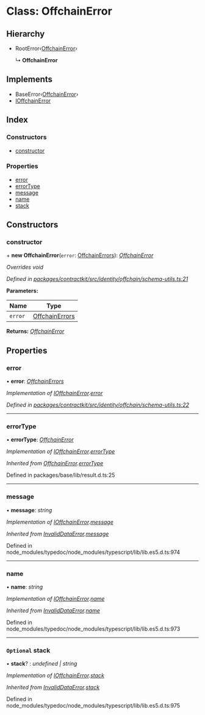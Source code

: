 # Class: OffchainError

## Hierarchy

* RootError‹[OffchainError](../enums/_identity_offchain_schema_utils_.schemaerrortypes.md#offchainerror)›

  ↳ **OffchainError**

## Implements

* BaseError‹[OffchainError](../enums/_identity_offchain_schema_utils_.schemaerrortypes.md#offchainerror)›
* [IOffchainError](../interfaces/_identity_offchain_schema_utils_.ioffchainerror.md)

## Index

### Constructors

* [constructor](_identity_offchain_schema_utils_.offchainerror.md#constructor)

### Properties

* [error](_identity_offchain_schema_utils_.offchainerror.md#error)
* [errorType](_identity_offchain_schema_utils_.offchainerror.md#errortype)
* [message](_identity_offchain_schema_utils_.offchainerror.md#message)
* [name](_identity_offchain_schema_utils_.offchainerror.md#name)
* [stack](_identity_offchain_schema_utils_.offchainerror.md#optional-stack)

## Constructors

###  constructor

\+ **new OffchainError**(`error`: [OffchainErrors](../modules/_identity_offchain_data_wrapper_.md#offchainerrors)): *[OffchainError](_identity_offchain_schema_utils_.offchainerror.md)*

*Overrides void*

*Defined in [packages/contractkit/src/identity/offchain/schema-utils.ts:21](https://github.com/celo-org/celo-monorepo/blob/master/packages/contractkit/src/identity/offchain/schema-utils.ts#L21)*

**Parameters:**

Name | Type |
------ | ------ |
`error` | [OffchainErrors](../modules/_identity_offchain_data_wrapper_.md#offchainerrors) |

**Returns:** *[OffchainError](_identity_offchain_schema_utils_.offchainerror.md)*

## Properties

###  error

• **error**: *[OffchainErrors](../modules/_identity_offchain_data_wrapper_.md#offchainerrors)*

*Implementation of [IOffchainError](../interfaces/_identity_offchain_schema_utils_.ioffchainerror.md).[error](../interfaces/_identity_offchain_schema_utils_.ioffchainerror.md#error)*

*Defined in [packages/contractkit/src/identity/offchain/schema-utils.ts:22](https://github.com/celo-org/celo-monorepo/blob/master/packages/contractkit/src/identity/offchain/schema-utils.ts#L22)*

___

###  errorType

• **errorType**: *[OffchainError](../enums/_identity_offchain_schema_utils_.schemaerrortypes.md#offchainerror)*

*Implementation of [IOffchainError](../interfaces/_identity_offchain_schema_utils_.ioffchainerror.md).[errorType](../interfaces/_identity_offchain_schema_utils_.ioffchainerror.md#errortype)*

*Inherited from [OffchainError](_identity_offchain_schema_utils_.offchainerror.md).[errorType](_identity_offchain_schema_utils_.offchainerror.md#errortype)*

Defined in packages/base/lib/result.d.ts:25

___

###  message

• **message**: *string*

*Implementation of [IOffchainError](../interfaces/_identity_offchain_schema_utils_.ioffchainerror.md).[message](../interfaces/_identity_offchain_schema_utils_.ioffchainerror.md#message)*

*Inherited from [InvalidDataError](../interfaces/_identity_offchain_schema_utils_.invaliddataerror.md).[message](../interfaces/_identity_offchain_schema_utils_.invaliddataerror.md#message)*

Defined in node_modules/typedoc/node_modules/typescript/lib/lib.es5.d.ts:974

___

###  name

• **name**: *string*

*Implementation of [IOffchainError](../interfaces/_identity_offchain_schema_utils_.ioffchainerror.md).[name](../interfaces/_identity_offchain_schema_utils_.ioffchainerror.md#name)*

*Inherited from [InvalidDataError](../interfaces/_identity_offchain_schema_utils_.invaliddataerror.md).[name](../interfaces/_identity_offchain_schema_utils_.invaliddataerror.md#name)*

Defined in node_modules/typedoc/node_modules/typescript/lib/lib.es5.d.ts:973

___

### `Optional` stack

• **stack**? : *undefined | string*

*Implementation of [IOffchainError](../interfaces/_identity_offchain_schema_utils_.ioffchainerror.md).[stack](../interfaces/_identity_offchain_schema_utils_.ioffchainerror.md#optional-stack)*

*Inherited from [InvalidDataError](../interfaces/_identity_offchain_schema_utils_.invaliddataerror.md).[stack](../interfaces/_identity_offchain_schema_utils_.invaliddataerror.md#optional-stack)*

Defined in node_modules/typedoc/node_modules/typescript/lib/lib.es5.d.ts:975
